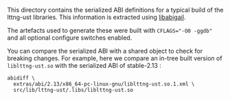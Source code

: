 <!--
SPDX-FileCopyrightText: 2023 EfficiOS, Inc.

SPDX-License-Identifier: CC-BY-4.0
-->

This directory contains the serialized ABI definitions for a typical build of
the lttng-ust libraries. This information is extracted using
[libabigail](https://sourceware.org/libabigail/).

The artefacts used to generate these were built with `CFLAGS="-O0 -ggdb"` and
all optional configure switches enabled.

You can compare the serialized ABI with a shared object to check for breaking
changes. For example, here we compare an in-tree built version of
`liblttng-ust.so` with the serialized ABI of stable-2.13 :

```
abidiff \
  extras/abi/2.13/x86_64-pc-linux-gnu/liblttng-ust.so.1.xml \
  src/lib/lttng-ust/.libs/liblttng-ust.so
```
